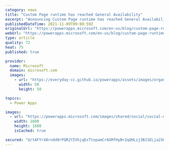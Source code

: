 ```yaml
---
category: news
title: "Custom Page runtime has reached General Availability"
excerpt: "Announcing Custom Page runtime has reached General Availability."
publishedDateTime: 2021-11-09T09:00:59Z
originalUrl: "https://powerapps.microsoft.com/en-us/blog/custom-page-runtime-has-reached-general-availability/"
webUrl: "https://powerapps.microsoft.com/en-us/blog/custom-page-runtime-has-reached-general-availability/"
type: article
quality: 72
heat: 75
published: true

provider:
  name: Microsoft
  domain: microsoft.com
  images:
    - url: "https://everyday-cc.github.io/powerapps/assets/images/organizations/microsoft.com-50x50.jpg"
      width: 50
      height: 50

topics:
  - Power Apps

images:
  - url: "https://powerapps.microsoft.com/images/shared/social/social-default-image.png"
    width: 1600
    height: 1600
    isCached: true

secured: "U/tAFYr48rndd0rPQR2YIVhjqExTtopamCr6GMfHyB+2qQHLzj3BJ1ELja2SHNN1CjbYjAKtRunrocZGFQaVmGpTK+vyGGoNF/gUay2NyxUVo9yHKYde03VLoJXEqJTfGW+7dWp9M4bCbuU9UubcQ5URjD57KDQlsAL8hbpBsIW64+eekzv6HyOqrG7qw6qGBXukKDtCYpLCU39P5tiXKtB3XyYhUevbZDlt2UKdiN3f0JwpY5n/dwqH049OudzA1/+jCBv9BZV4Ij1tLi5wcRofK0YYV5vd2Kwb33DAkHc8/vkpPTJ6HPV45voaOjN3JuL4eyVvaAaq0YA0sTAefMMfxeL5tx975B3zJKZy9kQ=;3R+U1TXb0xnJH5lRwd1QGg=="
---
```



